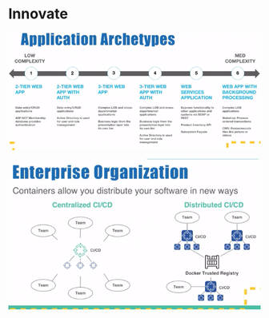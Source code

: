 # Innovate

![](../../../.gitbook/assets/image%20%2823%29.png)

![](../../../.gitbook/assets/image%20%2834%29.png)

